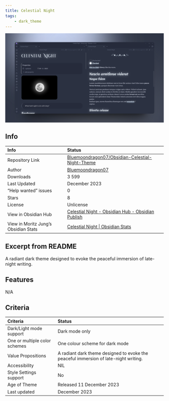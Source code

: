 ```yaml
---
title: Celestial Night
tags:
    - dark_theme
---
```


<img src="https://raw.githubusercontent.com/Bluemoondragon07/Obsidian-Celestial-Night-Theme/refs/heads/main/assets/high-res.png">

## Info
| Info | Status |
| :--- | :--- |
| Repository Link | [Bluemoondragon07/Obsidian-Celestial-Night-Theme](https://github.com/Bluemoondragon07/Obsidian-Celestial-Night-Theme) |
| Author | [Bluemoondragon07](https://github.com/Bluemoondragon07) |
| Downloads | 3 599 |
| Last Updated | December 2023 |
| “Help wanted” issues | 0 |
| Stars | 8 |
| License | Unlicense |
| View in Obsidian Hub | [Celestial Night \- Obsidian Hub \- Obsidian Publish](https://publish.obsidian.md/hub/02+-+Community+Expansions/02.05+All+Community+Expansions/Themes/Celestial+Night) |
| View in Moritz Jung’s Obsidian Stats | [Celestial Night \| Obsidian Stats](https://www.moritzjung.dev/obsidian-stats/themes/celestial-night/) |

## Excerpt from README
A radiant dark theme designed to evoke the peaceful immersion of late-night writing.

## Features
N/A

## Criteria
| Criteria | Status | 
| :--- | :--- | 
| Dark/Light mode support | Dark mode only | 
| One or multiple color schemes | One colour scheme for dark mode | 
| Value Propositions | A radiant dark theme designed to evoke the peaceful immersion of late-night writing.  |
| Accessibility | NIL | 
| Style Settings support | No | 
| Age of Theme | Released 11 December 2023 | 
| Last updated | December 2023 | 